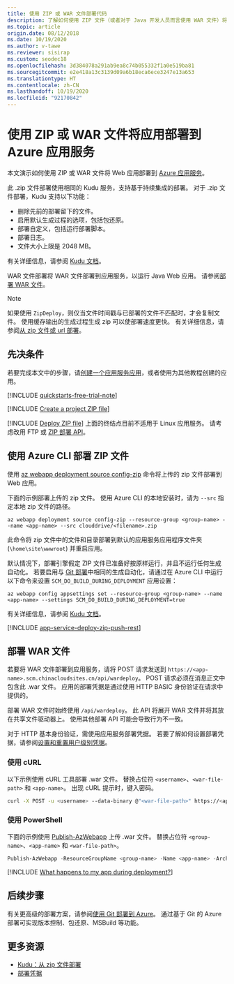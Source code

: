 ```yaml
---
title: 使用 ZIP 或 WAR 文件部署代码
description: 了解如何使用 ZIP 文件（或者对于 Java 开发人员而言使用 WAR 文件）将应用部署到 Azure 应用服务。
ms.topic: article
origin.date: 08/12/2018
ms.date: 10/19/2020
ms.author: v-tawe
ms.reviewer: sisirap
ms.custom: seodec18
ms.openlocfilehash: 3d384078a291ab9ea8c74b055332f1a0e519ba81
ms.sourcegitcommit: e2e418a13c3139d09a6b18eca6ece3247e13a653
ms.translationtype: HT
ms.contentlocale: zh-CN
ms.lasthandoff: 10/19/2020
ms.locfileid: "92170842"
---
```

# <a name="deploy-your-app-to-azure-app-service-with-a-zip-or-war-file"></a>使用 ZIP 或 WAR 文件将应用部署到 Azure 应用服务

本文演示如何使用 ZIP 或 WAR 文件将 Web 应用部署到 [Azure 应用服务](overview.md)。 

此 .zip 文件部署使用相同的 Kudu 服务，支持基于持续集成的部署。 对于 .zip 文件部署，Kudu 支持以下功能： 

- 删除先前的部署留下的文件。
- 启用默认生成过程的选项，包括包还原。
- 部署自定义，包括运行部署脚本。  
- 部署日志。 
- 文件大小上限是 2048 MB。

有关详细信息，请参阅 [Kudu 文档](https://github.com/projectkudu/kudu/wiki/Deploying-from-a-zip-file)。

WAR 文件部署将 WAR 文件部署到应用服务，以运行 Java Web 应用。 请参阅[部署 WAR 文件](#deploy-war-file)。

> [!NOTE]
> 如果使用 `ZipDeploy`，则仅当文件时间戳与已部署的文件不匹配时，才会复制文件。 使用缓存输出的生成过程生成 zip 可以使部署速度更快。 有关详细信息，请参阅[从 zip 文件或 url 部署](https://github.com/projectkudu/kudu/wiki/Deploying-from-a-zip-file-or-url)。

## <a name="prerequisites"></a>先决条件

若要完成本文中的步骤，请[创建一个应用服务应用](./index.yml)，或者使用为其他教程创建的应用。

[!INCLUDE [quickstarts-free-trial-note](../../includes/quickstarts-free-trial-note.md)]

[!INCLUDE [Create a project ZIP file](../../includes/app-service-web-deploy-zip-prepare.md)]

[!INCLUDE [Deploy ZIP file](../../includes/app-service-web-deploy-zip.md)]
上面的终结点目前不适用于 Linux 应用服务。 请考虑改用 FTP 或 [ZIP 部署 API](faq-app-service-linux.md#continuous-integration-and-deployment)。

## <a name="deploy-zip-file-with-azure-cli"></a>使用 Azure CLI 部署 ZIP 文件

使用 [az webapp deployment source config-zip](/cli/webapp/deployment/source?view=azure-cli-latest#az-webapp-deployment-source-config-zip) 命令将上传的 zip 文件部署到 Web 应用。  

下面的示例部署上传的 zip 文件。 使用 Azure CLI 的本地安装时，请为 `--src` 指定本地 zip 文件的路径。

```azurecli
az webapp deployment source config-zip --resource-group <group-name> --name <app-name> --src clouddrive/<filename>.zip
```

此命令将 zip 文件中的文件和目录部署到默认的应用服务应用程序文件夹 (`\home\site\wwwroot`) 并重启应用。

默认情况下，部署引擎假定 ZIP 文件已准备好按原样运行，并且不运行任何生成自动化。 若要启用与 [Git 部署](deploy-local-git.md)中相同的生成自动化，请通过在 Azure CLI 中运行以下命令来设置 `SCM_DO_BUILD_DURING_DEPLOYMENT` 应用设置：

```azurecli
az webapp config appsettings set --resource-group <group-name> --name <app-name> --settings SCM_DO_BUILD_DURING_DEPLOYMENT=true
```

有关详细信息，请参阅 [Kudu 文档](https://github.com/projectkudu/kudu/wiki/Deploying-from-a-zip-file-or-url)。

[!INCLUDE [app-service-deploy-zip-push-rest](../../includes/app-service-deploy-zip-push-rest.md)]  

## <a name="deploy-war-file"></a>部署 WAR 文件

若要将 WAR 文件部署到应用服务，请将 POST 请求发送到 `https://<app-name>.scm.chinacloudsites.cn/api/wardeploy`。 POST 请求必须在消息正文中包含此 .war 文件。 应用的部署凭据是通过使用 HTTP BASIC 身份验证在请求中提供的。 

部署 WAR 文件时始终使用 `/api/wardeploy`。 此 API 将展开 WAR 文件并将其放在共享文件驱动器上。 使用其他部署 API 可能会导致行为不一致。 

对于 HTTP 基本身份验证，需使用应用服务部署凭据。 若要了解如何设置部署凭据，请参阅[设置和重置用户级别凭据](deploy-configure-credentials.md#userscope)。

### <a name="with-curl"></a>使用 cURL

以下示例使用 cURL 工具部署 .war 文件。 替换占位符 `<username>`、`<war-file-path>` 和 `<app-name>`。 出现 cURL 提示时，键入密码。

```bash
curl -X POST -u <username> --data-binary @"<war-file-path>" https://<app-name>.scm.chinacloudsites.cn/api/wardeploy
```

### <a name="with-powershell"></a>使用 PowerShell

下面的示例使用 [Publish-AzWebapp](https://docs.microsoft.com/powershell/module/az.websites/publish-azwebapp) 上传 .war 文件。 替换占位符 `<group-name>`、`<app-name>` 和 `<war-file-path>`。

```powershell
Publish-AzWebapp -ResourceGroupName <group-name> -Name <app-name> -ArchivePath <war-file-path>
```

[!INCLUDE [What happens to my app during deployment?](../../includes/app-service-deploy-atomicity.md)]

## <a name="next-steps"></a>后续步骤

有关更高级的部署方案，请参阅[使用 Git 部署到 Azure](deploy-local-git.md)。 通过基于 Git 的 Azure 部署可实现版本控制、包还原、MSBuild 等功能。

## <a name="more-resources"></a>更多资源

* [Kudu：从 zip 文件部署](https://github.com/projectkudu/kudu/wiki/Deploying-from-a-zip-file)
* [ 部署凭据](deploy-ftp.md)
